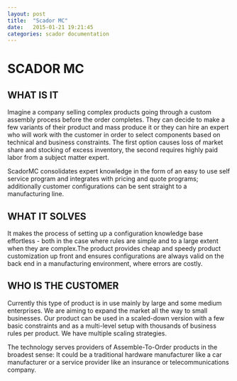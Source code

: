 ```yaml
---
layout: post
title:  "Scador MC"
date:   2015-01-21 19:21:45
categories: scador documentation
---
```

# SCADOR MC

## WHAT IS IT
Imagine a company selling complex products going through a custom assembly process before the order completes. They can decide to make a few variants of their product and mass produce it or they can hire an expert who will work with the customer in order to select components based on technical and business constraints. The first option causes loss of market share and stocking of excess inventory, the second requires highly paid labor from a subject matter expert.

ScadorMC consolidates expert knowledge in the form of an easy to use self service program and integrates with pricing and quote programs; additionally customer configurations can be sent straight to a manufacturing line.

## WHAT IT SOLVES
It makes the process of setting up a configuration knowledge base effortless - both in the case where rules are simple and to a large extent when they are complex.The product provides cheap and speedy product customization up front and ensures configurations are always valid on the back end in a manufacturing environment, where errors are costly.

## WHO IS THE CUSTOMER
Currently this type of product is in use mainly by large and some medium enterprises. We are aiming to expand the market all the way to small businesses. Our product can be used in a scaled-down version with a few basic constraints and as a multi-level setup with thousands of business rules per product. We have multiple scaling strategies.

The technology serves providers of Assemble-To-Order products in the broadest sense: It could be a traditional hardware manufacturer like a car manufacturer or a service provider like an insurance or telecommunications company.